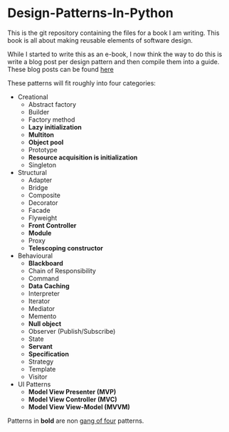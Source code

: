 Design-Patterns-In-Python
=========================

This is the git repository containing the files for a book I am writing. 
This book is all about making reusable elements of software design.

While I started to write this as an e-book, I now think the way to do 
this is write a blog post per design pattern and then compile them into 
a guide. These blog posts can be found [here](http://davidcorne.com/category/design-patterns-in-python/)

These patterns will fit roughly into four categories:

* Creational
    * Abstract factory
    * Builder
    * Factory method
    * __Lazy initialization__
    * __Multiton__
    * __Object pool__
    * Prototype
    * __Resource acquisition is initialization__
    * Singleton
* Structural
    * Adapter
    * Bridge
    * Composite
    * Decorator
    * Facade
    * Flyweight
    * __Front Controller__
    * __Module__
    * Proxy
    * __Telescoping constructor__
* Behavioural
    * __Blackboard__
    * Chain of Responsibility
    * Command
    * __Data Caching__
    * Interpreter
    * Iterator
    * Mediator
    * Memento
    * __Null object__
    * Observer (Publish/Subscribe)
    * State
    * __Servant__
    * __Specification__
    * Strategy
    * Template
    * Visitor
* UI Patterns
    * __Model View Presenter (MVP)__
    * __Model View Controller (MVC)__
    * __Model View View-Model (MVVM)__

Patterns in __bold__ are non [gang of four](http://en.wikipedia.org/wiki/Gang_of_Four) patterns.
